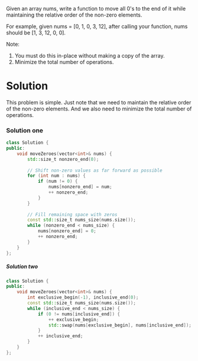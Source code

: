 Given an array nums, write a function to move all 0's to the end of it while maintaining the relative order of the non-zero elements.

For example, given nums = [0, 1, 0, 3, 12], after calling your function, nums should be [1, 3, 12, 0, 0].

Note:
1. You must do this in-place without making a copy of the array.
2. Minimize the total number of operations.

# Solution

This problem is simple. Just note that we need to maintain the relative order of the non-zero elements. And we also need to minimize the total number of operations.


### Solution one

```cpp
class Solution {
public:
    void moveZeroes(vector<int>& nums) {
        std::size_t nonzero_end(0);
        
        // Shift non-zero values as far forward as possible
        for (int num : nums) {
            if (num != 0) {
                nums[nonzero_end] = num;
                ++ nonzero_end;
            }
        }
        
        // Fill remaining space with zeros
        const std::size_t nums_size(nums.size());
        while (nonzero_end < nums_size) {
            nums[nonzero_end] = 0;
            ++ nonzero_end;
        }
    }
};
```

##### Solution two

  
```cpp  
class Solution {
public:
    void moveZeroes(vector<int>& nums) {
        int exclusive_begin(-1), inclusive_end(0);
        const std::size_t nums_size(nums.size());
        while (inclusive_end < nums_size) {
            if (0 != nums[inclusive_end]) {
                ++ exclusive_begin;
                std::swap(nums[exclusive_begin], nums[inclusive_end]);
            }
            ++ inclusive_end;
        }
    }
};
```

